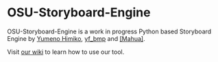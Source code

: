 # OSU-Storyboard-Engine
OSU-Storyboard-Engine is a work in progress Python based Storyboard Engine by [Yumeno Himiko](https://osu.ppy.sh/u/1806962), [yf_bmp](https://osu.ppy.sh/u/1243669) and [[Mahua]](https://osu.ppy.sh/u/568761).

Visit [our wiki](https://github.com/frankhjwx/OSU-Storyboard-Engine/wiki) to learn how to use our tool.
